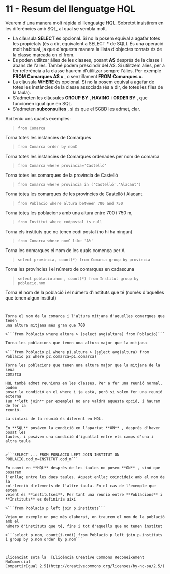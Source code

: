 # 11 - Resum del llenguatge HQL

Veurem d'una manera molt ràpida el llenguatge HQL. Sobretot insistirem en les
diferències amb SQL, al qual se sembla molt.

  * La clàusula **SELECT** és opcional. Si no la posem equival a agafar totes les propietats (és a dir, equivalent a SELECT * de SQL). És una operació molt habitual, ja que d'aquesta manera la llista d'objectes tornats és de la classe marcada en el from.
  * Es poden utilitzar àlies de les classes, posant **AS** després de la classe i abans de l'àlies. També podem prescindir del AS. Si utilitzem àlies, per a fer referència a la classe haurem d'utilitzar sempre l'àlies. Per exemple **FROM Comarques AS c** , o senzillament **FROM Comarques c**.
  * La clàusula **WHERE** és opcional. Si no la posem equival a agafar de totes les instàncies de la classe associada (és a dir, de totes les files de la taula).
  * S'admeten les clàusules **GROUP BY** , **HAVING** i **ORDER BY** , que funcionen igual que en SQL.
  * S'admeten **subconsultes** , si és que el SGBD les admet, clar.

Ací teniu uns quants exemples:

>```from Comarca```

Torna totes les instàncies de Comarques

>```from Comarca order by nomC```

Torna totes les instàncies de Comarques ordenades per nom de comarca

>```from Comarca where provincia='Castelló'```

Torna totes les comarques de la província de Castelló

>```from Comarca where provincia in ('Castelló','Alacant')```

Torna totes les comarques de les províncies de Castelló i Alacant

>```from Poblacio where altura between 700 and 750```

Torna totes les poblacions amb una altura entre 700 i 750 m,

>```from Institut where codpostal is null```

Torna els instituts que no tenen codi postal (no hi ha ningun)

>```from Comarca where nomC like 'A%'```

Torna les comarques el nom de les quals comença per A

>```select provincia, count(*) from Comarca group by provincia```

Torna les províncies i el número de comarques en cadascuna

>```select poblacio.nom , count(*) from Institut group by poblacio.nom```

Torna el nom de la població i el número d'instituts que té (només d'aquelles
que tenen algun institut)

>```select comarca.nomC , avg(altura) from Poblacio group by comarca.nomC having avg(altura) > 700 
```

Torna el nom de la comarca i l'altura mitjana d'aquelles comarques que tenen
una altura mitjana més gran que 700

>```from Poblacio where altura > (select avg(altura) from Poblacio)```

Torna les poblacions que tenen una altura major que la mitjana

>```from Poblacio p1 where p1.altura > (select avg(altura) from Poblacio p2 where p2.comarca=p1.comarca)```

Torna les poblacions que tenen una altura major que la mitjana de la seua
comarca

HQL també admet reunions en les classes. Per a fer una reunió normal, podem
posar la condició en el where i ja està, però si volem fer una reunió externa
(un **left join** per exemple) no ens valdrà aquesta opció, i haurem de fer la
reunió.

La sintaxi de la reunió és diferent en HQL.

En **SQL** posàvem la condició en l'apartat **ON** , després d'haver posat les
taules, i posàvem una condició d'igualtat entre els camps d'una i altra taula


>```SELECT ... FROM POBLACIO LEFT JOIN INSTITUT ON POBLACIO.cod_m=INSTITUT.cod_m```

En canvi en **HQL** després de les taules no posem **ON** , sinó que posarem
l'enllaç entre les dues taules. Aquest enllaç coincideix amb el nom de la
col·lecció d'elements de l'altre taula. En el cas de l'exemple que estem
veient és **institutses**. Per tant una reunió entre **Poblacions** i
**Instituts** es definiria així

>```from Poblacio p left join p.instituts```

Vejam un exemple un poc més elaborat, on traurem el nom de la població amb el
número d'instituts que té, fins i tot d'aquells que no tenen institut

>```select p.nom, count(i.codi) from Poblacio p left join p.instituts i group by p.nom order by p.nom```



Llicenciat sota la  [Llicència Creative Commons Reconeixement NoComercial
CompartirIgual 2.5](http://creativecommons.org/licenses/by-nc-sa/2.5/)

